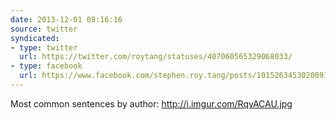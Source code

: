 ```yaml
---
date: 2013-12-01 08:16:16
source: twitter
syndicated:
- type: twitter
  url: https://twitter.com/roytang/statuses/407060565329068033/
- type: facebook
  url: https://www.facebook.com/stephen.roy.tang/posts/10152634530208912
---
```


Most common sentences by author: http://i.imgur.com/RqyACAU.jpg